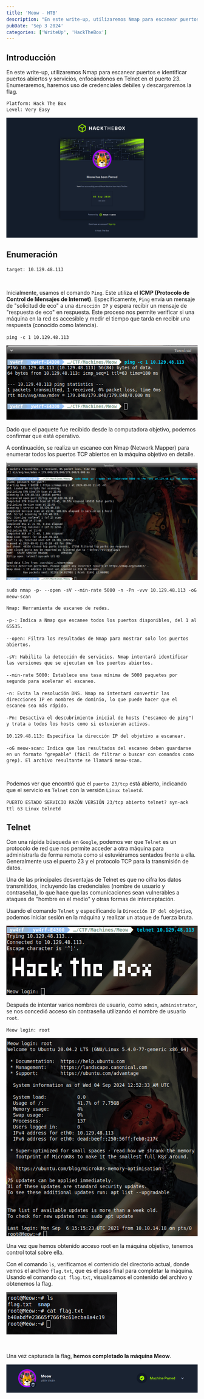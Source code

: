 ```yaml
---
title: 'Meow - HTB'
description: "En este write-up, utilizaremos Nmap para escanear puertos e identificar puertos abiertos y servicios, enfocándonos en Telnet en el puerto 23. Enumeraremos, realizaremos ataques de fuerza bruta y descargaremos la flag."
pubDate: 'Sep 3 2024'
categories: ['WriteUp', 'HackTheBox']
--- 
```


## Introducción

En este write-up, utilizaremos Nmap para escanear puertos e identificar puertos abiertos y servicios, enfocándonos en Telnet en el puerto 23. Enumeraremos, haremos uso de credenciales debiles y descargaremos la flag.

```
Platform: Hack The Box
Level: Very Easy
```

![Ping command](../../../assets/HTB/Meow/meow-6.png)


## Enumeración
```
target: 10.129.48.113  
```
<br>

Inicialmente, usamos el comando `Ping`. Este utiliza el **ICMP (Protocolo de Control de Mensajes de Internet)**. Específicamente, `Ping` envía un mensaje de "solicitud de eco" a una `dirección IP` y espera recibir un mensaje de "respuesta de eco" en respuesta. Este proceso nos permite verificar si una máquina en la red es accesible y medir el tiempo que tarda en recibir una respuesta (conocido como latencia).

`ping -c 1 10.129.48.113`

![Comando Ping](../../../assets/HTB/Meow/meow-1.png)

Dado que el paquete fue recibido desde la computadora objetivo, podemos confirmar que está operativo.

A continuación, se realiza un escaneo con Nmap (Network Mapper) para enumerar todos los puertos TCP abiertos en la máquina objetivo en detalle.

![Comando Nmap](../../../assets/HTB/Meow/meow-2.png)

`sudo nmap -p- --open -sV --min-rate 5000 -n -Pn -vvv 10.129.48.113 -oG meow-scan`


```
Nmap: Herramienta de escaneo de redes.

-p-: Indica a Nmap que escanee todos los puertos disponibles, del 1 al 65535.

--open: Filtra los resultados de Nmap para mostrar solo los puertos abiertos.

-sV: Habilita la detección de servicios. Nmap intentará identificar las versiones que se ejecutan en los puertos abiertos.

--min-rate 5000: Establece una tasa mínima de 5000 paquetes por segundo para acelerar el escaneo.

-n: Evita la resolución DNS. Nmap no intentará convertir las direcciones IP en nombres de dominio, lo que puede hacer que el escaneo sea más rápido.

-Pn: Desactiva el descubrimiento inicial de hosts ("escaneo de ping") y trata a todos los hosts como si estuvieran activos.

10.129.48.113: Especifica la dirección IP del objetivo a escanear.

-oG meow-scan: Indica que los resultados del escaneo deben guardarse en un formato "grepable" (fácil de filtrar o buscar con comandos como grep). El archivo resultante se llamará meow-scan.
```
<br>

Podemos ver que encontró que el `puerto 23/tcp` está abierto, indicando que el servicio es `Telnet` con la versión `Linux telnetd`.

`PUERTO ESTADO SERVICIO RAZÓN VERSIÓN 23/tcp abierto telnet? syn-ack ttl 63 Linux telnetd`

## Telnet

Con una rápida búsqueda en `Google`, podemos ver que `Telnet` es un protocolo de red que nos permite acceder a otra máquina para administrarla de forma remota como si estuviéramos sentados frente a ella. Generalmente usa el puerto 23 y el protocolo TCP para la transmisión de datos.

Una de las principales desventajas de Telnet es que no cifra los datos transmitidos, incluyendo las credenciales (nombre de usuario y contraseña), lo que hace que las comunicaciones sean vulnerables a ataques de "hombre en el medio" y otras formas de interceptación.

Usando el comando `Telnet` y especificando la `Dirección IP del objetivo`, podemos iniciar sesión en la máquina y realizar un ataque de fuerza bruta.

![Ataque de fuerza bruta Telnet](../../../assets/HTB/Meow/meow-3.png)

Después de intentar varios nombres de usuario, como `admin`, `administrator`, se nos concedió acceso sin contraseña utilizando el nombre de usuario `root`.

`Meow login: root`

![Root Telnet](../../../assets/HTB/Meow/meow-4.png)

Una vez que hemos obtenido acceso root en la máquina objetivo, tenemos control total sobre ella.

Con el comando `ls`, verificamos el contenido del directorio actual, donde vemos el archivo `flag.txt`, que es el paso final para completar la máquina. Usando el comando `cat flag.txt`, visualizamos el contenido del archivo y obtenemos la flag.

![Flag capturada máquina Meow](../../../assets/HTB/Meow/meow-5.png)

<br>

Una vez capturada la flag, **hemos completado la máquina Meow**.

![Flag capturada máquina Meow](../../../assets/HTB/Meow/meow-7.png)

<br>